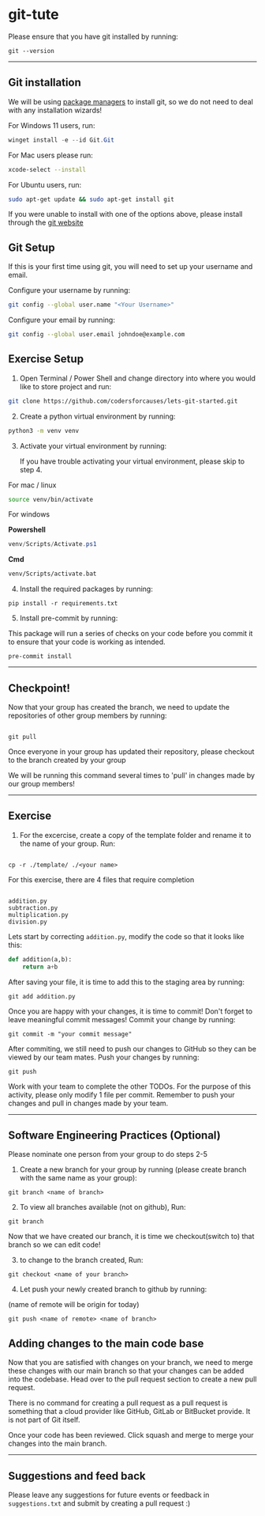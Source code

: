 # git-tute

Please ensure that you have git installed by running:

```
git --version
```

---

## Git installation

We will be using [package managers](https://en.wikipedia.org/wiki/Package_manager) to install git, so we do not need to deal with any installation wizards!

For Windows 11 users, run:

```powershell
winget install -e --id Git.Git
```

For Mac users please run:

```bash
xcode-select --install
```

For Ubuntu users, run:

```bash
sudo apt-get update && sudo apt-get install git
```

If you were unable to install with one of the options above, please install through the [git website](https://git-scm.com/downloads)

## Git Setup

If this is your first time using git, you will need to set up your username and email.

Configure your username by running:

```bash
git config --global user.name "<Your Username>"
```

Configure your email by running:

```bash
git config --global user.email johndoe@example.com
```

## Exercise Setup

1. Open Terminal / Power Shell and change directory into where you would like to store project and run:

```bash
git clone https://github.com/codersforcauses/lets-git-started.git
```

2. Create a python virtual environment by running:

```bash
python3 -m venv venv
```

3. Activate your virtual environment by running:

    If you have trouble activating your virtual environment, please skip to step 4.

For mac / linux

```bash
source venv/bin/activate
```

For windows

**Powershell**

```powershell
venv/Scripts/Activate.ps1
```

**Cmd**

```cmd
venv/Scripts/activate.bat
```

4. Install the required packages by running:

```
pip install -r requirements.txt
```

5. Install pre-commit by running:

This package will run a series of checks on your code before you commit it to ensure that your code is working as intended.

```
pre-commit install
```

---

## Checkpoint!

Now that your group has created the branch, we need to update the repositories of other group members by running:

```

git pull

```

Once everyone in your group has updated their repository, please checkout to the branch created by your group

We will be running this command several times to 'pull' in changes made by our group members!

---

## Exercise


1. For the excercise, create a copy of the template folder and rename it to the name of your group. Run:

```

cp -r ./template/ ./<your name>

```

For this exercise, there are 4 files that require completion

```

addition.py
subtraction.py
multiplication.py
division.py

```

Lets start by correcting `addition.py`, modify the code so that it looks like this:

```py
def addition(a,b):
    return a+b
```

After saving your file, it is time to add this to the staging area by running:

```
git add addition.py
```

Once you are happy with your changes, it is time to commit! Don't forget to leave meaningful commit messages! Commit your change by running:

```
git commit -m "your commit message"
```

After commiting, we still need to push our changes to GitHub so they can be viewed by our team mates.
Push your changes by running:

```
git push
```

Work with your team to complete the other TODOs. For the purpose of this activity, please only modify 1 file per commit. Remember to push your changes and pull in changes made by your team.

---

## Software Engineering Practices (Optional)

Please nominate one person from your group to do steps 2-5

1. Create a new branch for your group by running (please create branch with the same name as your group):

```
git branch <name of branch>
```

2. To view all branches available (not on github), Run:

```
git branch
```

Now that we have created our branch, it is time we checkout(switch to) that branch so we can edit code!

3. to change to the branch created, Run:

```
git checkout <name of your branch>
```

4. Let push your newly created branch to github by running:

(name of remote will be origin for today)

```
git push <name of remote> <name of branch>
```

## Adding changes to the main code base

Now that you are satisfied with changes on your branch, we need to merge these changes with our main branch so that your changes can be added into the codebase. Head over to the pull request section to create a new pull request.

There is no command for creating a pull request as a pull request is something that a cloud provider like GitHub, GitLab or BitBucket provide. It is not part of Git itself.

Once your code has been reviewed. Click squash and merge to merge your changes into the main branch.

---

## Suggestions and feed back

Please leave any suggestions for future events or feedback in `suggestions.txt` and submit by creating a pull request :)
